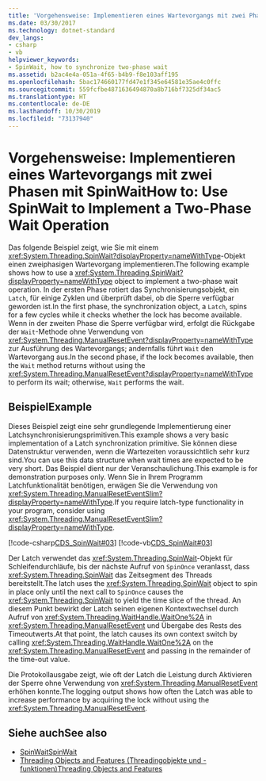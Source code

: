 ```yaml
---
title: 'Vorgehensweise: Implementieren eines Wartevorgangs mit zwei Phasen mit SpinWait'
ms.date: 03/30/2017
ms.technology: dotnet-standard
dev_langs:
- csharp
- vb
helpviewer_keywords:
- SpinWait, how to synchronize two-phase wait
ms.assetid: b2ac4e4a-051a-4f65-b4b9-f8e103aff195
ms.openlocfilehash: 5bac174660177fd47e1f345e64581e35ae4c0ffc
ms.sourcegitcommit: 559fcfbe4871636494870a8b716bf7325df34ac5
ms.translationtype: HT
ms.contentlocale: de-DE
ms.lasthandoff: 10/30/2019
ms.locfileid: "73137940"
---
```

# <a name="how-to-use-spinwait-to-implement-a-two-phase-wait-operation"></a><span data-ttu-id="6cc89-102">Vorgehensweise: Implementieren eines Wartevorgangs mit zwei Phasen mit SpinWait</span><span class="sxs-lookup"><span data-stu-id="6cc89-102">How to: Use SpinWait to Implement a Two-Phase Wait Operation</span></span>
<span data-ttu-id="6cc89-103">Das folgende Beispiel zeigt, wie Sie mit einem <xref:System.Threading.SpinWait?displayProperty=nameWithType>-Objekt einen zweiphasigen Wartevorgang implementieren.</span><span class="sxs-lookup"><span data-stu-id="6cc89-103">The following example shows how to use a <xref:System.Threading.SpinWait?displayProperty=nameWithType> object to implement a two-phase wait operation.</span></span> <span data-ttu-id="6cc89-104">In der ersten Phase rotiert das Synchronisierungsobjekt, ein `Latch`, für einige Zyklen und überprüft dabei, ob die Sperre verfügbar geworden ist.</span><span class="sxs-lookup"><span data-stu-id="6cc89-104">In the first phase, the synchronization object, a `Latch`, spins for a few cycles while it checks whether the lock has become available.</span></span> <span data-ttu-id="6cc89-105">Wenn in der zweiten Phase die Sperre verfügbar wird, erfolgt die Rückgabe der `Wait`-Methode ohne Verwendung von <xref:System.Threading.ManualResetEvent?displayProperty=nameWithType> zur Ausführung des Wartevorgangs; andernfalls führt `Wait` den Wartevorgang aus.</span><span class="sxs-lookup"><span data-stu-id="6cc89-105">In the second phase, if the lock becomes available, then the `Wait` method returns without using the <xref:System.Threading.ManualResetEvent?displayProperty=nameWithType> to perform its wait; otherwise, `Wait` performs the wait.</span></span>  
  
## <a name="example"></a><span data-ttu-id="6cc89-106">Beispiel</span><span class="sxs-lookup"><span data-stu-id="6cc89-106">Example</span></span>  
 <span data-ttu-id="6cc89-107">Dieses Beispiel zeigt eine sehr grundlegende Implementierung einer Latchsynchronisierungsprimitiven.</span><span class="sxs-lookup"><span data-stu-id="6cc89-107">This example shows a very basic implementation of a Latch synchronization primitive.</span></span> <span data-ttu-id="6cc89-108">Sie können diese Datenstruktur verwenden, wenn die Wartezeiten voraussichtlich sehr kurz sind.</span><span class="sxs-lookup"><span data-stu-id="6cc89-108">You can use this data structure when wait times are expected to be very short.</span></span> <span data-ttu-id="6cc89-109">Das Beispiel dient nur der Veranschaulichung.</span><span class="sxs-lookup"><span data-stu-id="6cc89-109">This example is for demonstration purposes only.</span></span> <span data-ttu-id="6cc89-110">Wenn Sie in Ihrem Programm Latchfunktionalität benötigen, erwägen Sie die Verwendung von <xref:System.Threading.ManualResetEventSlim?displayProperty=nameWithType>.</span><span class="sxs-lookup"><span data-stu-id="6cc89-110">If you require latch-type functionality in your program, consider using <xref:System.Threading.ManualResetEventSlim?displayProperty=nameWithType>.</span></span>  
  
 [!code-csharp[CDS_SpinWait#03](../../../samples/snippets/csharp/VS_Snippets_Misc/cds_spinwait/cs/spinwait03.cs#03)]
 [!code-vb[CDS_SpinWait#03](../../../samples/snippets/visualbasic/VS_Snippets_Misc/cds_spinwait/vb/spinwait2.vb#03)]  
  
 <span data-ttu-id="6cc89-111">Der Latch verwendet das <xref:System.Threading.SpinWait>-Objekt für Schleifendurchläufe, bis der nächste Aufruf von `SpinOnce` veranlasst, dass <xref:System.Threading.SpinWait> das Zeitsegment des Threads bereitstellt.</span><span class="sxs-lookup"><span data-stu-id="6cc89-111">The latch uses the <xref:System.Threading.SpinWait> object to spin in place only until the next call to `SpinOnce` causes the <xref:System.Threading.SpinWait> to yield the time slice of the thread.</span></span> <span data-ttu-id="6cc89-112">An diesem Punkt bewirkt der Latch seinen eigenen Kontextwechsel durch Aufruf von <xref:System.Threading.WaitHandle.WaitOne%2A> in <xref:System.Threading.ManualResetEvent> und Übergabe des Rests des Timeoutwerts.</span><span class="sxs-lookup"><span data-stu-id="6cc89-112">At that point, the latch causes its own context switch by calling <xref:System.Threading.WaitHandle.WaitOne%2A> on the <xref:System.Threading.ManualResetEvent> and passing in the remainder of the time-out value.</span></span>  
  
 <span data-ttu-id="6cc89-113">Die Protokollausgabe zeigt, wie oft der Latch die Leistung durch Aktivieren der Sperre ohne Verwendung von <xref:System.Threading.ManualResetEvent> erhöhen konnte.</span><span class="sxs-lookup"><span data-stu-id="6cc89-113">The logging output shows how often the Latch was able to increase performance by acquiring the lock without using the <xref:System.Threading.ManualResetEvent>.</span></span>  
  
## <a name="see-also"></a><span data-ttu-id="6cc89-114">Siehe auch</span><span class="sxs-lookup"><span data-stu-id="6cc89-114">See also</span></span>

- [<span data-ttu-id="6cc89-115">SpinWait</span><span class="sxs-lookup"><span data-stu-id="6cc89-115">SpinWait</span></span>](../../../docs/standard/threading/spinwait.md)
- [<span data-ttu-id="6cc89-116">Threading Objects and Features (Threadingobjekte und -funktionen)</span><span class="sxs-lookup"><span data-stu-id="6cc89-116">Threading Objects and Features</span></span>](../../../docs/standard/threading/threading-objects-and-features.md)
